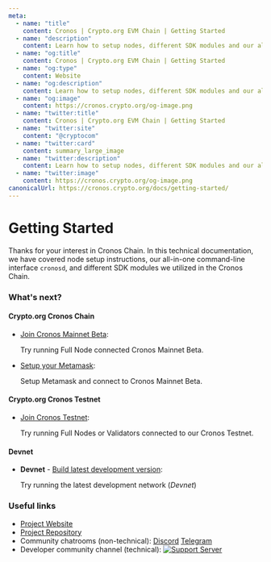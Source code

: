 ```yaml
---
meta:
  - name: "title"
    content: Cronos | Crypto.org EVM Chain | Getting Started
  - name: "description"
    content: Learn how to setup nodes, different SDK modules and our all-in-one command-line interface cronosd in this technical documentation.
  - name: "og:title"
    content: Cronos | Crypto.org EVM Chain | Getting Started
  - name: "og:type"
    content: Website
  - name: "og:description"
    content: Learn how to setup nodes, different SDK modules and our all-in-one command-line interface cronosd in this technical documentation.
  - name: "og:image"
    content: https://cronos.crypto.org/og-image.png
  - name: "twitter:title"
    content: Cronos | Crypto.org EVM Chain | Getting Started
  - name: "twitter:site"
    content: "@cryptocom"
  - name: "twitter:card"
    content: summary_large_image
  - name: "twitter:description"
    content: Learn how to setup nodes, different SDK modules and our all-in-one command-line interface cronosd in this technical documentation.
  - name: "twitter:image"
    content: https://cronos.crypto.org/og-image.png
canonicalUrl: https://cronos.crypto.org/docs/getting-started/
---
```


# Getting Started

Thanks for your interest in Cronos Chain. In this technical documentation, we have covered node setup instructions, our all-in-one command-line interface `cronosd`, and different SDK modules we utilized in the Cronos Chain.

### What's next?

#### Crypto.org Cronos Chain

- [Join Cronos Mainnet Beta](./cronos-mainnet.md):

  Try running Full Node connected Cronos Mainnet Beta.
  
- [Setup your Metamask](./metamask.md):

  Setup Metamask and connect to Cronos Mainnet Beta.

#### Crypto.org Cronos Testnet

- [Join Cronos Testnet](./cronos-testnet.md):

  Try running Full Nodes or Validators connected to our Cronos Testnet.

#### Devnet

- **Devnet** - [Build latest development version](./local-devnet.md):

  Try running the latest development network (*Devnet*)

### Useful links

 <!---TODO: UPDATE LINKS--->

- [Project Website](https://cronos.crypto.org)
- [Project Repository](https://github.com/crypto-org-chain/cronos)
- Community chatrooms (non-technical): [Discord](https://discord.gg/nsp9JTC) [Telegram](https://t.me/CryptoComOfficial)
- Developer community channel (technical): [![Support Server](https://img.shields.io/discord/783264383978569728.svg?color=7289da&label=Crypto.org Chain)](https://discord.gg/pahqHz26q4)

 <!---TODO: UPDATE LINKS--->
